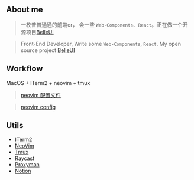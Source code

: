 ## About me

> 一枚普普通通的前端er， 会一些 `Web-Components`、`React`。正在做一个开源项目[BelleUI](https://github.com/belleui/belleui)

> Front-End Developer, Write some `Web-Components`, `React`. My open source project [BelleUI](https://github.com/belleui/belleui)

## Workflow

MacOS + ITerm2 + neovim + tmux

> [neovim 配置文件](https://github.com/WUSO01/neovim)

> [neovim config](https://github.com/WUSO01/neovim)

## Utils

* [ITerm2](https://www.iterm2.com/)
* [NeoVim](https://neovim.io/)
* [Tmux](https://github.com/tmux/tmux/wiki)
* [Raycast](https://raycast.com/)
* [Proxyman](https://proxyman.io/)
* [Notion](https://www.notion.so/)

